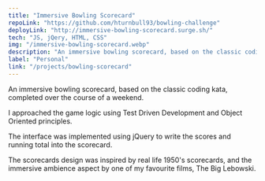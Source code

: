 ```yaml
---
title: "Immersive Bowling Scorecard"
repoLink: "https://github.com/hturnbull93/bowling-challenge"
deployLink: "http://immersive-bowling-scorecard.surge.sh/"
tech: "JS, jQery, HTML, CSS"
img: "/immersive-bowling-scorecard.webp"
description: "An immersive bowling scorecard, based on the classic coding kata, design inspired by The Big Lebowski."
label: "Personal"
link: "/projects/bowling-scorecard"
---
```


An immersive bowling scorecard, based on the classic coding kata, completed over the course of a weekend.

I approached the game logic using Test Driven Development and Object Oriented principles.

The interface was implemented using jQuery to write the scores and running total into the scorecard.

The scorecards design was inspired by real life 1950's scorecards, and the immersive ambience aspect by one of my favourite films, The Big Lebowski.
